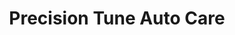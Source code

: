 ---
title: "Precision Tune Auto Care"
url: /charlotte/precision-tune-auto-care/
shop: Autowerkstatt
---